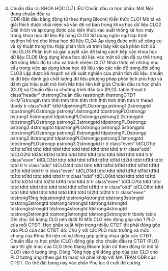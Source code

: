 4. Chuẩn đầu ra: KHOA HỌC DỮ LIỆU
Chuẩn đầu ra học phần: Mã\ Nội dung chuẩn đầu ra\
CĐR (Bắt đầu bằng động từ theo thang Bloom) Kiến thức
CLO1 Mô tả và giải thích được khái niệm và vấn đề cơ bản trong khoa học dữ liệu
CLO2 Giải thích và áp dụng được các kiến thức xác suất thống kê học máy trong khoa học dữ liệu
Kỹ năng
CLO3 Sử dụng ngôn ngữ lập trình python hỗ trợ cho khoa học dữ liệu
CLO4 Áp dụng được một số công cụ và kỹ thuật trong thu thập phân tích và trình bày kết quả phân tích dữ liệu
CLO5 Phân tích và giải quyết vấn đề bằng cách tiếp cận khoa học dữ liệu
CLO6 Ứng dụng khoa học dữ liệu vào một số vấn đề cụ thể trong đời sống
Mức độ tự chủ và trách nhiệm
CLO7 Nhận thức về những nhu cầu trong việc áp dụng khoa học dữ liệu vào các vấn đề trong đời sống
CLO8 Lập được kế hoạch và đề xuất nghiên cứu phân tích dữ liệu: chuẩn bị dữ liệu đánh giá chất lượng dữ liệu phương pháp phân tích phù hợp và đánh giá hiệu suất mô hình Ma trận liên kết giữa Chuẩn đầu ra học phần (CLO) và Chuẩn đầu ra
chương trình đào tạo (PLO):
table
thead
tr class"header"
thstrongChuẩn đầu rastrongth
thstrongCTĐT KHMTstrongth
thth
thth
thth
thth
thth
thth
thth
thth
thth
thth
tr
thead
tbody
tr class"odd"
tdtd
tdpstrongPLOstrongp
pstrong1.2strongptd
tdpstrongPLOstrongp
pstrong1.4strongptd
tdpstrongPLOstrongp
pstrong1.5strongptd
tdpstrongPLOstrongp
pstrong2.2strongptd
tdpstrongPLOstrongp
pstrong2.3strongptd
tdpstrongPLOstrongp
pstrong2.4strongptd
tdpstrongPLOstrongp
pstrong2.5strongptd
tdpstrongPLOstrongp
pstrong2.6strongptd
tdpstrongPLOstrongp
pstrong2.8strongptd
tdpstrongPLOstrongp
pstrong3.1strongptd
tdpstrongPLOstrongp
pstrong3.2strongptd
tr
tr class"even"
tdCLO1td
td1td
td1td
tdtd
tdtd
tdtd
tdtd
tdtd
tdtd
tdtd
tdtd
tdtd
tr
tr class"odd"
tdCLO2td
td3td
td2td
td3td
tdtd
tdtd
tdtd
tdtd
tdtd
tdtd
tdtd
tdtd
tr
tr class"even"
tdCLO3td
tdtd
tdtd
tdtd
td1td
td1td
td1td
td2td
tdtd
td1td
tdtd
tdtd
tr
tr class"odd"
tdCLO4td
tdtd
tdtd
tdtd
td1td
td1td
td1td
td1td
td1td
td1td
tdtd
tdtd
tr
tr class"even"
tdCLO5td
tdtd
tdtd
tdtd
td1td
td1td
td1td
td1td
td1td
tdtd
tdtd
tdtd
tr
tr class"odd"
tdCLO6td
tdtd
tdtd
tdtd
td1td
td1td
td2td
tdtd
td2td
td1td
tdtd
tdtd
tr
tr class"even"
tdCLO7td
tdtd
tdtd
tdtd
tdtd
tdtd
tdtd
tdtd
tdtd
tdtd
td1td
td1td
tr
tr class"odd"
tdCLO8td
tdtd
tdtd
tdtd
tdtd
tdtd
tdtd
tdtd
tdtd
tdtd
td2td
td2td
tr
tr class"even"
tdstrongTổng hợpstrongtd
tdstrong4strongtd
tdstrong3strongtd
tdstrong3strongtd
tdstrong4strongtd
tdstrong4strongtd
tdstrong5strongtd
tdstrong4strongtd
tdstrong4strongtd
tdstrong3strongtd
tdstrong3strongtd
tdstrong3strongtd
tr
tbody
table
Ghi chú: Số lượng CLO nên dưới 10 Mỗi CLO nên đóng góp vào 1 PLO của mỗi CTĐT. Học phần xuất hiện trong nhiều CTĐT thì phải đóng góp vào PLO của các CTĐT đó. Chú ý với các PLO mức trường và mức chung của Khoa thì nên có sự đóng góp giống nhau giữa các CTĐT. Chuẩn đầu ra học phần (CLO) đóng góp cho chuẩn đầu ra CTĐT (PLO) nào thì ghi mức của CLO theo thang Bloom (căn cứ theo động từ mô tả CLO) vào ô tương ứng. Dòng Tổng hợp ghi đóng góp của các CLO cho PLO tương ứng (theo giá trị max) và phải khớp với MA TRẬN CĐR của CTĐT. Có thể đặt bảng này vào phần Phụ lục ở cuối đề cương.

